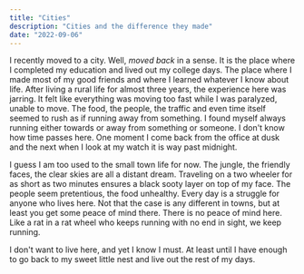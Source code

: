 ```yaml
---
title: "Cities"
description: "Cities and the difference they made"
date: "2022-09-06"
---
```

I recently moved to a city. Well, *moved back* in a sense. It is the place
where I completed my education and lived out my college days. The
place where I made most of my good friends and where I learned whatever I know
about life. After living a rural life for almost three years, the experience
here was jarring. It felt like everything was moving too fast while I was
paralyzed, unable to move. The food, the people, the traffic and even time
itself seemed to rush as if running away from something. I found myself always
running either towards or away from something or someone. I don't know how time
passes here. One moment I come back from the office at dusk and the next when I
look at my watch it is way past midnight. 

I guess I am too used to the small town life for now. The jungle, the friendly
faces, the clear skies are all a distant dream. Traveling on a two wheeler for
as short as two minutes ensures a black sooty layer on top of my face. The people
seem pretentious, the food unhealthy. Every day is a struggle for anyone who
lives here. Not that the case is any different in towns, but at least you get
some peace of mind there. There is no peace of mind here. Like a rat in a rat
wheel who keeps running with no end in sight, we keep running.

I don't want to live here, and yet I know I must. At least until I have enough
to go back to my sweet little nest and live out the rest of my days.
